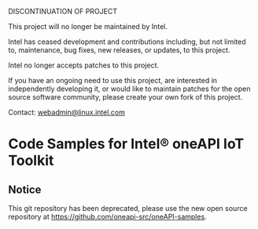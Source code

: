 DISCONTINUATION OF PROJECT

This project will no longer be maintained by Intel.

Intel has ceased development and contributions including, but not limited to, maintenance, bug fixes, new releases, or updates, to this project.  

Intel no longer accepts patches to this project.

If you have an ongoing need to use this project, are interested in independently developing it, or would like to maintain patches for the open source software community, please create your own fork of this project.  

Contact: webadmin@linux.intel.com
# Code Samples for Intel® oneAPI IoT Toolkit

## Notice

This git repository has been deprecated, please use the new open source
repository at https://github.com/oneapi-src/oneAPI-samples.
